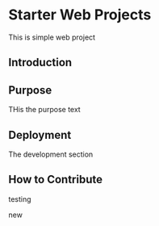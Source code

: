 # Starter Web Projects

This is simple web project

## Introduction

## Purpose

THis the purpose text

## Deployment

The development section

## How to Contribute

testing

new